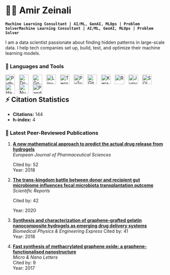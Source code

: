 # 👨‍💻 Amir Zeinali

**`Machine Learning Consultant | AI/ML, GenAI, MLOps | Problem SolverMachine Learning Consultant | AI/ML, GenAI, MLOps | Problem Solver`**

I am a data scientist passionate about finding hidden patterns in large-scale data. I help tech companies set up, build, test, and optimize their machine learning models. 

### 🧰 Languages and Tools
<img align="left" alt="Python" width="30px" style="padding-right:10px;" src="https://cdn.jsdelivr.net/gh/devicons/devicon/icons/python/python-plain.svg" />
<img align="left" alt="Docker" width="30px" style="padding-right:10px;" src="https://cdn.jsdelivr.net/gh/devicons/devicon/icons/docker/docker-original.svg" />
<img align="left" alt="Google Cloud Platform" width="30px" style="padding-right:10px;" src="https://cdn.jsdelivr.net/gh/devicons/devicon/icons/googlecloud/googlecloud-original.svg" />
<img align="left" alt="Linux" width="30px" style="padding-right:10px;" src="https://cdn.jsdelivr.net/gh/devicons/devicon/icons/linux/linux-original.svg" />
<img align="left" alt="TensorFlow" width="30px" style="padding-right:10px;" src="https://cdn.jsdelivr.net/gh/devicons/devicon/icons/tensorflow/tensorflow-original.svg" />
<img align="left" alt="PyTorch" width="30px" style="padding-right:10px;" src="https://cdn.jsdelivr.net/gh/devicons/devicon/icons/pytorch/pytorch-original.svg" />
<img align="left" alt="Git" width="30px" style="padding-right:10px;" src="https://cdn.jsdelivr.net/gh/devicons/devicon/icons/git/git-original.svg" />
<img align="left" alt="Keras" width="30px" style="padding-right:10px;" src="https://cdn.jsdelivr.net/gh/devicons/devicon/icons/keras/keras-original.svg" />
<img align="left" alt="R" width="30px" style="padding-right:10px;" src="https://cdn.jsdelivr.net/gh/devicons/devicon/icons/r/r-original.svg" />
<img align="left" alt="Jupyter" width="30px" style="padding-right:10px;" src="https://cdn.jsdelivr.net/gh/devicons/devicon/icons/jupyter/jupyter-original.svg" />
<img align="left" alt="SQL" width="30px" style="padding-right:10px;" src="https://cdn.jsdelivr.net/gh/devicons/devicon/icons/mysql/mysql-original.svg" />
<img align="left" alt="Hadoop" width="30px" style="padding-right:10px;" src="https://cdn.jsdelivr.net/gh/devicons/devicon/icons/hadoop/hadoop-original.svg" />
<img align="left" alt="NumPy" width="30px" style="padding-right:10px;" src="https://cdn.jsdelivr.net/gh/devicons/devicon/icons/numpy/numpy-original.svg" />
<img align="left" alt="Pandas" width="30px" style="padding-right:10px;" src="https://cdn.jsdelivr.net/gh/devicons/devicon/icons/pandas/pandas-original.svg" />

<br />
<br />

## ⚡️ Citation Statistics

- **Citations:** 144
- **h-index:** 4


### 📝 Latest Peer-Reviewed Publications

1. **[A new mathematical approach to predict the actual drug release from hydrogels](https://www.sciencedirect.com/science/article/abs/pii/S0928098717305304)**  
   _European Journal of Pharmaceutical Sciences_
   
   Cited by: 52  
   Year: 2018  

3. **[The trans-kingdom battle between donor and recipient gut microbiome influences fecal microbiota transplantation outcome](https://www.nature.com/articles/s41598-020-75162-x)**  
   _Scientific Reports_
   
   Cited by: 42
   
   Year: 2020  

5. **[Synthesis and characterization of graphene-grafted gelatin nanocomposite hydrogels as emerging drug delivery systems](https://iopscience.iop.org/article/10.1088/2057-1976/aad745/meta)**  
   _Biomedical Physics & Engineering Express_
   Cited by: 41  
   Year: 2018  

6. **[Fast synthesis of methacrylated graphene oxide: a graphene-functionalised nanostructure](https://ietresearch.onlinelibrary.wiley.com/doi/pdfdirect/10.1049/mnl.2017.0461)**  
   _Micro & Nano Letters_  
   Cited by: 9  
   Year: 2017  
